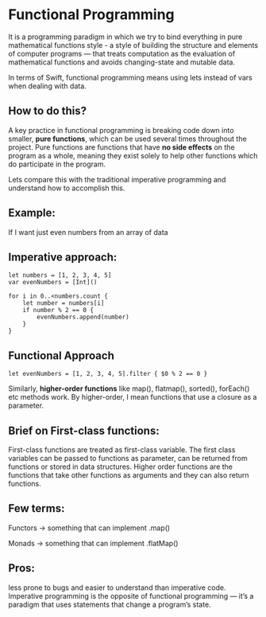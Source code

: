 # Functional Programming
It is a programming paradigm in which we try to bind everything in pure mathematical functions style - a style of building the structure and elements of computer programs — that treats computation as the evaluation of mathematical functions and avoids changing-state and mutable data.

In terms of Swift, functional programming means using lets instead of vars when dealing with data.

## How to do this?
A key practice in functional programming is breaking code down into smaller, **pure functions**, which can be used several times throughout the project. Pure functions are functions that have **no side effects** on the program as a whole, meaning they exist solely to help other functions which do participate in the program.

Lets compare this with the traditional imperative programming and understand how to accomplish this.

## Example:
If I want just even numbers from an array of data

## Imperative approach:
```
let numbers = [1, 2, 3, 4, 5]
var evenNumbers = [Int]()

for i in 0..<numbers.count {
    let number = numbers[i]
    if number % 2 == 0 {
        evenNumbers.append(number)
    }
}
```

## Functional Approach
```let evenNumbers = [1, 2, 3, 4, 5].filter { $0 % 2 == 0 }```

Similarly, **higher-order functions** like map(), flatmap(), sorted(), forEach() etc methods work. By higher-order, I mean functions that use a closure as a parameter.

## Brief on First-class functions:
First-class functions are treated as first-class variable. The first class variables can be passed to functions as parameter, can be returned from functions or stored in data structures. Higher order functions are the functions that take other functions as arguments and they can also return functions.

## Few terms:
Functors -> something that can implement .map()

Monads -> something that can implement .flatMap()

## Pros:
less prone to bugs and easier to understand than imperative code. Imperative programming is the opposite of functional programming — it’s a paradigm that uses statements that change a program’s state.
